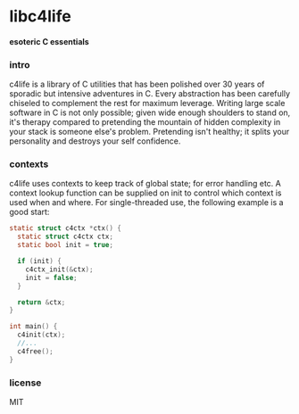 # libc4life
#### esoteric C essentials

### intro
c4life is a library of C utilities that has been polished over 30 years of sporadic but intensive adventures in C. Every abstraction has been carefully chiseled to complement the rest for maximum leverage. Writing large scale software in C is not only possible; given wide enough shoulders to stand on, it's therapy compared to pretending the mountain of hidden complexity in your stack is someone else's problem. Pretending isn't healthy; it splits your personality and destroys your self confidence.

### contexts
c4life uses contexts to keep track of global state; for error handling etc. A context lookup function can be supplied on init to control which context is used when and where. For single-threaded use, the following example is a good start:

```C
static struct c4ctx *ctx() {
  static struct c4ctx ctx;
  static bool init = true;

  if (init) {
    c4ctx_init(&ctx);
    init = false;
  }

  return &ctx;
}

int main() {
  c4init(ctx);
  //...
  c4free();
}
```

### license
MIT